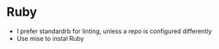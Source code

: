 # Ruby

- I prefer standardrb for linting, unless a repo is configured differently
- Use mise to instal Ruby
